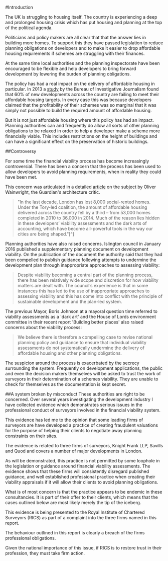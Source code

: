 #Introduction

The UK is struggling to housing itself. The country is experiencing a deep and prolonged housing crisis which has put housing and planning at the top of the political agenda. 

Politicians and policy makers are all clear that that the answer lies in building more homes. To support this they have passed legislation to reduce planning obligations on developers and to make it easier to drop affordable housing requirements if schemes are struggling with their finances.

At the same time local authorities and the planning inspectorate have been encouraged to be flexible and help developers to bring forward development by lowering the burden of planning obligations. 

The policy has had a real impact on the delivery of affordable housing in particular. In 2013 a [study](https://www.thebureauinvestigates.com/2013/09/18/thousands-of-affordable-homes-axed/) by the Bureau of Investigative Journalism found that 60% of new developments across the country are failing to meet their affordable housing targets. In every case this was because developers claimed that the profitability of their schemes was so marginal that it was simply not possible to build the required amount of affordable housing.

But it is not just affordable housing where this policy has had an impact. Planning authorities can and frequently do allow all sorts of other planning obligations to be relaxed in order to help a developer make a scheme more financially viable. This includes restrictions on the height of buildings and can have a significant effect on the preservation of historic buildings.

##Controversy

For some time the financial viability process has become increasingly controversial. There has been a concern that the process has been used to allow developers to avoid planning requirements, when in reality they could have been met. 

This concern was articulated in a detailed [article]( https://www.theguardian.com/cities/2015/jun/25/london-developers-viability-planning-affordable-social-housing-regeneration-oliver-wainwright) on the subject by Oliver Wainwright, the Guardian's architecture critic. 

>"In the last decade, London has lost 8,000 social-rented homes. Under the Tory-led coalition, the amount of affordable housing delivered across the country fell by a third – from 53,000 homes completed in 2010 to 36,000 in 2014. Much of the reason lies hidden in these developers’ viability assessments and the dark arts of accounting, which have become all-powerful tools in the way our cities are being shaped."[^]

Planning authorities have also raised concerns. Islington council in January 2016 published a supplementary planning document on development viability. On the publication of the document the authority said that they had been compelled to publish guidance following attempts to undermine the development plan through inappropriate approaches to assessing viability:

>Despite viability becoming a central part of the planning process, there has been relatively wide scope and discretion for how viability matters are dealt with. The council’s experience is that in some instances this has led to the use of inappropriate approaches to assessing viability and this has come into conflict with the principle of sustainable development and the plan-led system. 

The previous Mayor, Boris Johnson at a mayoral question time referred to viability assessments as a 'dark art' and the House of Lords environment committee in their recent report 'Building better places' also raised concerns about the viability process: 

>We believe there is therefore a compelling case to revise national planning policy and guidance to ensure that individual viability assessments do not systematically undermine the delivery of affordable housing and other planning obligations.

The suspicion around the process is exacerbated by the secrecy surrounding the system. Frequently on development applications, the public and even the decision makers themselves will be asked to trust the work of surveyors in their determination of a schemes viability. They are unable to check for themselves as the documentation is kept secret. 

##A system broken by misconduct
These authorities are right to be concerned. Over several years investigating the development industry I have collected evidence which demonstrates serious issues in the professional conduct of surveyors involved in the financial viability system.  

This evidence has led me to the opinion that some leading firms of surveyors are have developed a practice of creating fraudulent valuations for the purpose of helping their clients to negotiate away planning constraints on their sites.

The evidence is related to three firms of surveyors, Knight Frank LLP, Savills and Quod and covers a number of major developments in London. 

As will be demonstrated, this practice is not permitted by some loophole in the legislation or guidance around financial viability assessments. The evidence shows that these firms will consistently disregard published guidance, and well established professional practice when creating their viability appraisals if it will allow their clients to avoid planning obligations. 

What is of most concern is that the practice appears to be endemic in these consultancies. It is part of their offer to their clients, which means that the cases outlined below are most likely merely the tip of the iceberg. 

This evidence is being presented to the Royal Institute of Chartered Surveyors (RICS) as part of a complaint into the three firms named in this report. 

The behaviour outlined in this report is clearly a breach of the firms professional obligations.

Given the national importance of this issue, if RICS is to restore trust in their profession, they must take firm action.